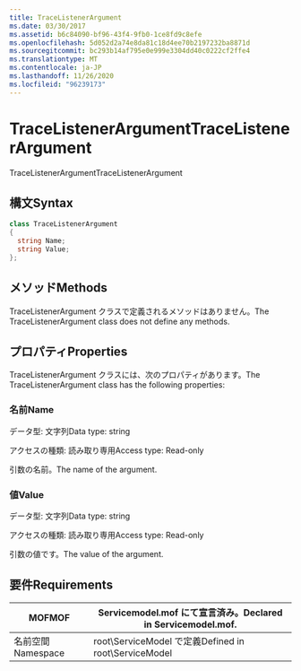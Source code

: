 ```yaml
---
title: TraceListenerArgument
ms.date: 03/30/2017
ms.assetid: b6c84090-bf96-43f4-9fb0-1ce8fd9c8efe
ms.openlocfilehash: 5d052d2a74e8da81c18d4ee70b2197232ba8871d
ms.sourcegitcommit: bc293b14af795e0e999e3304dd40c0222cf2ffe4
ms.translationtype: MT
ms.contentlocale: ja-JP
ms.lasthandoff: 11/26/2020
ms.locfileid: "96239173"
---
```

# <a name="tracelistenerargument"></a><span data-ttu-id="eb9ba-102">TraceListenerArgument</span><span class="sxs-lookup"><span data-stu-id="eb9ba-102">TraceListenerArgument</span></span>

<span data-ttu-id="eb9ba-103">TraceListenerArgument</span><span class="sxs-lookup"><span data-stu-id="eb9ba-103">TraceListenerArgument</span></span>  
  
## <a name="syntax"></a><span data-ttu-id="eb9ba-104">構文</span><span class="sxs-lookup"><span data-stu-id="eb9ba-104">Syntax</span></span>  
  
```csharp
class TraceListenerArgument  
{  
  string Name;  
  string Value;  
};  
```  
  
## <a name="methods"></a><span data-ttu-id="eb9ba-105">メソッド</span><span class="sxs-lookup"><span data-stu-id="eb9ba-105">Methods</span></span>  

 <span data-ttu-id="eb9ba-106">TraceListenerArgument クラスで定義されるメソッドはありません。</span><span class="sxs-lookup"><span data-stu-id="eb9ba-106">The TraceListenerArgument class does not define any methods.</span></span>  
  
## <a name="properties"></a><span data-ttu-id="eb9ba-107">プロパティ</span><span class="sxs-lookup"><span data-stu-id="eb9ba-107">Properties</span></span>  

 <span data-ttu-id="eb9ba-108">TraceListenerArgument クラスには、次のプロパティがあります。</span><span class="sxs-lookup"><span data-stu-id="eb9ba-108">The TraceListenerArgument class has the following properties:</span></span>  
  
### <a name="name"></a><span data-ttu-id="eb9ba-109">名前</span><span class="sxs-lookup"><span data-stu-id="eb9ba-109">Name</span></span>  

 <span data-ttu-id="eb9ba-110">データ型: 文字列</span><span class="sxs-lookup"><span data-stu-id="eb9ba-110">Data type: string</span></span>  
  
 <span data-ttu-id="eb9ba-111">アクセスの種類: 読み取り専用</span><span class="sxs-lookup"><span data-stu-id="eb9ba-111">Access type: Read-only</span></span>  
  
 <span data-ttu-id="eb9ba-112">引数の名前。</span><span class="sxs-lookup"><span data-stu-id="eb9ba-112">The name of the argument.</span></span>  
  
### <a name="value"></a><span data-ttu-id="eb9ba-113">値</span><span class="sxs-lookup"><span data-stu-id="eb9ba-113">Value</span></span>  

 <span data-ttu-id="eb9ba-114">データ型: 文字列</span><span class="sxs-lookup"><span data-stu-id="eb9ba-114">Data type: string</span></span>  
  
 <span data-ttu-id="eb9ba-115">アクセスの種類: 読み取り専用</span><span class="sxs-lookup"><span data-stu-id="eb9ba-115">Access type: Read-only</span></span>  
  
 <span data-ttu-id="eb9ba-116">引数の値です。</span><span class="sxs-lookup"><span data-stu-id="eb9ba-116">The value of the argument.</span></span>  
  
## <a name="requirements"></a><span data-ttu-id="eb9ba-117">要件</span><span class="sxs-lookup"><span data-stu-id="eb9ba-117">Requirements</span></span>  
  
|<span data-ttu-id="eb9ba-118">MOF</span><span class="sxs-lookup"><span data-stu-id="eb9ba-118">MOF</span></span>|<span data-ttu-id="eb9ba-119">Servicemodel.mof にて宣言済み。</span><span class="sxs-lookup"><span data-stu-id="eb9ba-119">Declared in Servicemodel.mof.</span></span>|  
|---------|-----------------------------------|  
|<span data-ttu-id="eb9ba-120">名前空間</span><span class="sxs-lookup"><span data-stu-id="eb9ba-120">Namespace</span></span>|<span data-ttu-id="eb9ba-121">root\ServiceModel で定義</span><span class="sxs-lookup"><span data-stu-id="eb9ba-121">Defined in root\ServiceModel</span></span>|
